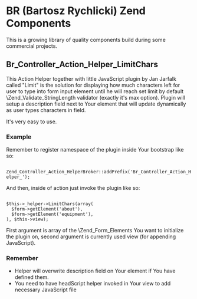 # BR (Bartosz Rychlicki) Zend Components

This is a growing library of quality components build during some commercial projects.

## Br_Controller_Action_Helper_LimitChars
This Action Helper together with little JavaScript plugin by Jan Jarfalk called "Limit"
is the solution for displaying how much characters left for user to type into form input element until he will reach
set limit by default \Zend_Validate_StringLength validator (exactly it's max option).
Plugin will setup a description field next to Your element that will update dynamically as user types characters in field.

It's very easy to use.
### Example ###
Remember to register namespace of the plugin inside Your bootstrap like so:

<code>
Zend_Controller_Action_HelperBroker::addPrefix('Br_Controller_Action_Helper_');
</code>

And then, inside of action just invoke the plugin like so:

<code>
$this->_helper->LimitChars(array(
  $form->getElement('about'),
  $form->getElement('equipment'),
), $this->view);
</code>

First argument is array of the \Zend_Form_Elements You want to initialize the plugin on,
second argument is currently used view (for appending JavaScript).

### Remember ###

* Helper will overwrite description field on Your element if You have defined them.
* You need to have headScript helper invoked in Your view to add necessary JavaScript file

